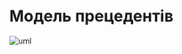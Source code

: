 # Модель прецедентів


![uml](http://www.plantuml.com/plantuml/png/ZLNDQXDH5DxFKrowSPNO114fRMY9Mq6GxWfbcjwcmUcCp4m4nKLQiMwABI8HfTBMli0mRThO9fDNEFCAFedV_PdBpUY0ct3l-VdE-RvpJsOrYjqmxkzvJjZhxiPibxlRF7IMTm8_Pb7lBLzfFcATm0l2bItFxRniFSUFs-LBR7chjTv-kjceDnpkRnU9JjoBFMxdDvxCvTC5ZV81fVamtsUKq9JkO3Z8trCgRlaHUz4FN_EkwxjpA8_dKKufesiQqJqIQ9OFW7588scQ0cr8gUnATUEudJW8sGAT8soVPiYT5g4Bp8tOUiH34tG2PmBWONv0OxgJ0Mk-wxs9OXFp5H4JmAGqDJ7jVXG7UnRGgQWWcxeHd6NGC_3g2fqUiFKsZzWE8aNr9QSVyOuRSROWXTriB3_SQctuT2u14heg54BJnqoQK3h_W90xol81plk5ZFb7IXIlTcDJe9V1cmfSqfXf6gC2EeDfR4z4GpK1LUfSorBP_9dW3UGho7bCrqnURe6CiK7TH4qAWHKrqRukKSNWCurj_aOWu4wb80DWJiYy2iD5uzfqp0Gh-LoWGYgh6RMcKhuC5BCo3nLYc1JeLLGg9bqz3WDeSr0Fh9h22QKWaK6JHBxlMyfqjGIBfETrhTwGjP_8nCgg4TexP8Hbk6HAzWEruRy7t_9FuYZSHWNPNxK8NoZJxtYc4EMQtT0zMasL3pL_CJ5gjVW9fVykIyc6hyAI-Oscn4XehUEQsDg8TGBVvvsu5_YHusWtg_LhjNSjkQXbcnb2oMxU5vAaiMMsqJQPhTBnh1Rgo0B0EBPrVDbXi4qhjgVqKehJtrcsgvncoA49dQOjjgSrBwdweEm4GOoR-LDdhmBFOn7QutjrzX__utM7Vj1FkgHBHj_fZ0uPh9Cw7TQnZaEr_7WMHpZ9BNGGDHQ9jUPYSr5-1NGFgpZZI_S7)


